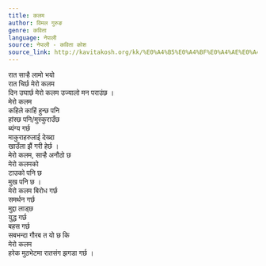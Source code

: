 ```yaml
---
title: कलम
author: विमल गुरुङ
genre: कविता
language: नेपाली
source: नेपाली - कविता कोश
source_link: http://kavitakosh.org/kk/%E0%A4%B5%E0%A4%BF%E0%A4%AE%E0%A4%B2_%E0%A4%97%E0%A5%81%E0%A4%B0%E0%A5%81%E0%A4%99
---
```


रात सार्‍है लामो भयो  
रात चिर्छ मेरो कलम  
दिन उघार्छ मेरो कलम उज्यालो मन पराउंछ ।  
मेरो कलम  
कहिले काहिं हुन्छ पनि  
हांस्छ पनि/मुस्कुराउँछ  
ब्यंग्य गर्छ  
माकुराहरुलाई देख्दा  
खाउँला झैं गरी हेर्छ ।  
मेरो कलम, सार्‍है अनौठो छ  
मेरो कलमको  
टाउको पनि छ  
मुख पनि छ ।  
मेरो कलम बिरोध गर्छ  
समर्थन गर्छ  
मुद्दा लाड्छ  
युद्ध गर्छ  
बहस गर्छ  
सबभन्दा गौरब त यो छ कि  
मेरो कलम  
हरेक मुठभेटमा रातसंग झगडा गर्छ ।
